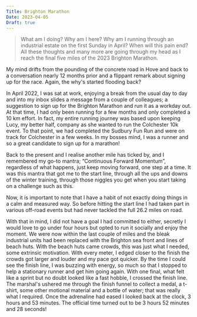 ```yaml
---
Title: Brighton Marathon
Date: 2023-04-05
Draft: true
---
```


> What am I doing?
> Why am I here?
> Why am I running through an industrial estate on the first Sunday in April?
When will this pain end?
All these thoughts and many more are going through my head as I reach the final five miles of the 2023 Brighton Marathon.

My mind drifts from the pounding of the concrete road in Hove and back to a conversation nearly 12 months prior and a flippant remark about signing up for the race. Again, the why's started flooding back?

In April 2022, I was sat at work, enjoying a break from the usual day to day and into my inbox slides a message from a couple of colleagues; a suggestion to sign up for the Brighton Marathon and run it as a workday out. At that time, I had only been running for a few months and only completed a 10 km effort. In fact, my entire running journey was based upon keeping Lucy, my better half, company as she wanted to run the Colchester 10k event. To that point, we had completed the Sudbury Fun Run and were on track for Colchester in a few weeks. In my bosses mind, I was a runner and so a great candidate to sign up for a marathon!

Back to the present and I realise another mile has ticked by, and I remembered my go-to mantra; “Continuous Forward Momentum”, regardless of what happens, just keep moving forward, one step at a time. It was this mantra that got me to the start line, through all the ups and downs of the winter training, through those niggles you get when you start taking on a challenge such as this.

Now, it is important to note that I have a habit of not exactly doing things in a calm and measured way. So before hitting the start line I had taken part in various off-road events but had never tackled the full 26.2 miles on road.

With that in mind, I did not have a goal I had committed to either, secretly I would love to go under four hours but opted to run it socially and enjoy the moment.
We were now within the last couple of miles and the bleak industrial units had been replaced with the Brighton sea front and lines of beach huts. With the beach huts came crowds, this was just what I needed, some extrinsic motivation. With every meter, I edged closer to the finish the crowds got larger and louder and my pace got quicker. By the time I could see the finish line, I was buzzing with energy, so much so that I stopped to help a stationary runner and get him going again. With one final, what felt like a sprint but no doubt looked like a fast hobble, I crossed the finish line. The marshal's ushered me through the finish funnel to collect a medal, a t-shirt, some other motional material and a bottle of water; that was really what I required. Once the adrenaline had eased I looked back at the clock, 3 hours and 53 minutes. The official time turned out to be 3 hours 52 minutes and 28 seconds!